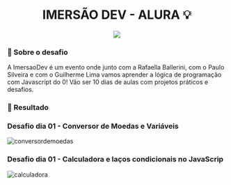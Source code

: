 <h1 align="center">
IMERSÃO DEV - ALURA 💡
</h1>
<p align="center">
<a target="_blank" rel="noopener noreferrer" href="https://camo.githubusercontent.com/66fe19848b26f90cf13a99b798f742a9e7809b27/68747470733a2f2f696d672e736869656c64732e696f2f62616467652f746563682d66726f6e742d2d656e642d627269676874677265656e"><img src="https://camo.githubusercontent.com/66fe19848b26f90cf13a99b798f742a9e7809b27/68747470733a2f2f696d672e736869656c64732e696f2f62616467652f746563682d66726f6e742d2d656e642d627269676874677265656e" data-canonical-src="https://img.shields.io/badge/tech-front--end-brightgreen" style="max-width:100%;"></a>

### 🧐 Sobre o desafio 


A ImersaoDev é um evento onde junto com a Rafaella Ballerini, com o Paulo Silveira e com o Guilherme Lima vamos aprender a lógica de programação com Javascript do 0!
Vão ser 10 dias de aulas com projetos práticos e desafios.



### 🎉 Resultado

### Desafio dia 01 - Conversor de Moedas e Variáveis<br>
<img alt="conversordemoedas" src="https://ik.imagekit.io/atnyozbx9v/conversor_de_moedas_g92cgiPSN.gif">

### Desafio dia 01 - Calculadora e laços condicionais no JavaScrip<br>
<img alt="calculadora" src="https://ik.imagekit.io/atnyozbx9v/calculadora_nOX9MNREw.gif">
